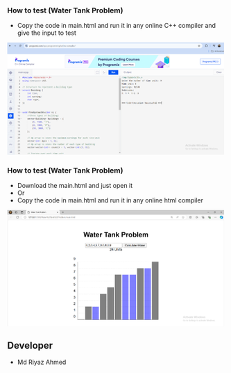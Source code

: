 ### How to test (Water Tank Problem)
- Copy the code in main.html and run it in any online C++ compiler and give the input to test

<img src="readmeassets/maxProfit.png" width="500px" >

### How to test (Water Tank Problem)
- Download the main.html and just open it
- Or
- Copy the code in main.html and run it in any online html compiler

<img src="readmeassets/waterTank.png" width="500px" >


## Developer
- Md Riyaz Ahmed